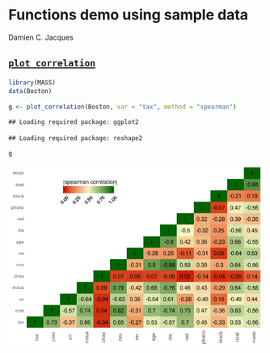 Functions demo using sample data
================
Damien C. Jacques

[`plot_correlation`](https://github.com/damienjacques/R-function/blob/master/Plot-Functions/plot_correlation.R)
---------------------------------------------------------------------------------------------------------------

``` r
library(MASS)
data(Boston)
```

``` r
g <- plot_correlation(Boston, var = "tax", method = "spearman")
```

    ## Loading required package: ggplot2

    ## Loading required package: reshape2

``` r
g
```

![](demo_files/figure-markdown_github-ascii_identifiers/unnamed-chunk-3-1.png)
